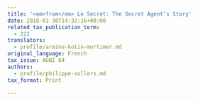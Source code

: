 ```yaml
---
title: '<em>from</em> Le Secret: The Secret Agent’s Story'
date: 2018-01-30T14:32:16+00:00
related_tax_publication_term:
  - 222
translators:
  - profile/armine-kotin-mortimer.md
original_language: French
tax_issue: AGNI 84
authors:
  - profile/philippe-sollers.md
tax_format: Print

---
```

